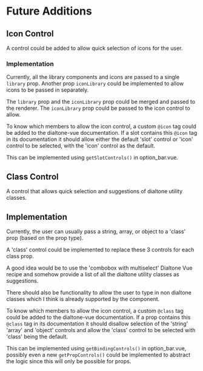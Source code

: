 # Future Additions

## Icon Control

A control could be added to allow quick selection of icons for the user.

### Implementation

Currently, all the library components and icons are passed to a single `library` prop. 
Another prop `iconLibrary` could be implemented to allow icons to be passed in separately.

The `library` prop and the `iconLibrary` prop could be merged and passed to the renderer.
The `iconLibrary` prop could be passed to the icon control to allow.

To know which members to allow the icon control, a custom `@icon` tag could be added
to the dialtone-vue documentation. If a slot contains this `@icon` tag in its documentation
it should allow either the default 'slot' control or 'icon' control to be selected, with
the 'icon' control as the default.

This can be implemented using `getSlotControls()` in option_bar.vue.

## Class Control

A control that allows quick selection and suggestions of dialtone utility classes.

## Implementation

Currently, the user can usually pass a string, array, or object to a 'class' prop
(based on the prop type).

A 'class' control could be implemented to replace these 3 controls for each class prop.

A good idea would be to use the 'combobox with multiselect' Dialtone Vue recipe and
somehow provide a list of all the dialtone utility classes as suggestions.

There should also be functionality to allow the user to type in non dialtone classes
which I think is already supported by the component.

To know which members to allow the icon control, a custom `@class` tag could be added
to the dialtone-vue documentation. If a prop contains this `@class` tag in its documentation
it should disallow selection of the 'string' 'array' and 'object' controls and
allow the 'class' control to be selected with 'class' being the default.

This can be implemented using `getBindingControls()` in option_bar.vue, possibly even
a new `getPropControls()` could be implemented to abstract the logic since
this will only be possible for props.


